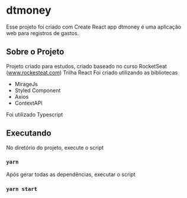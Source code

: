 # dtmoney 

Esse projeto foi criado com Create React app
dtmoney é uma aplicação web para registros de gastos.


## Sobre o Projeto
Projeto criado para estudos, criado baseado no curso RocketSeat (www.rockesteat.com) Trilha React
Foi criado utilizando as bibliotecas

* MirageJs
* Styled Component
* Axios
* ContextAPI
 

Foi utilizado Typescript

## Executando

No diretório do projeto, execute o script

### `yarn`

Após gerar todas as dependências, executar o script 

### `yarn start`








